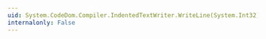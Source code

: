 ```yaml
---
uid: System.CodeDom.Compiler.IndentedTextWriter.WriteLine(System.Int32)
internalonly: False
---
```

